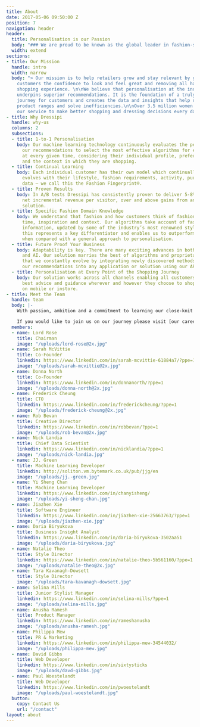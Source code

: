```yaml
---
title: About
date: 2017-05-06 09:50:00 Z
position: 7
navigation: header
header:
  title: Personalisation is our Passion
  body: "### We are proud to be known as the global leader in fashion-specific personalisation."
  width: extend
sections:
- title: Our Mission
  handle: intro
  width: narrow
  body: "> Our mission is to help retailers grow and stay relevant by giving their
    customers the confidence to look and feel great and removing all hassle from the
    shopping experience. \n\nWe believe that personalisation at the individual level
    underpins superior recommendations. It is the foundation of a truly helpful shopping
    journey for customers and creates the data and insights that help retailers improve
    product ranges and solve inefficiencies.\n\nOver 3.5 million women currently use
    our service to make better shopping and dressing decisions every day."
- title: Why Dressipi
  handle: why-us
  columns: 2
  subsections:
  - title: 1-to-1 Personalisation
    body: Our machine learning technology continuously evaluates the performance of
      our recommendations to select the most effective algorithms for each customer
      at every given time, considering their individual profile, preferences, behaviour
      and the context in which they are shopping.
  - title: Continual Learning
    body: Each individual customer has their own model which continually learns and
      evolves with their lifestyle, fashion requirements, activity, purchase and preference
      data – we call this the Fashion Fingerprint®.
  - title: Proven Results
    body: In A/B tests Dressipi has consistently proven to deliver 5-8% increase in
      net incremental revenue per visitor, over and above gains from any competitive
      solution.
  - title: Specific Fashion Domain Knowledge
    body: We understand that fashion and how customers think of fashion changes with
      time, inspiration and context. Our algorithms take account of fashion specific
      information, updated by some of the industry’s most renowned stylists. We believe
      this represents a key differentiator and enables us to outperform competitors
      when compared with a general approach to personalisation.
  - title: Future Proof Your Business
    body: Adaptability is key. There are many exciting advances in both Machine Learning
      and AI. Our solution marries the best of algorithms and proprietary techniques
      that we constantly evolve by integrating newly discovered methods. You can integrate
      our recommendations into any application or solution using our APIs.
  - title: Personalisation at Every Point of the Shopping Journey
    body: Our solution works across all channels enabling all customers to get the
      best advice and guidance wherever and however they choose to shop - online,
      on mobile or instore.
- title: Meet the Team
  handle: team
  body: |-
    With passion, ambition and a commitment to learning our close-knit team support, challenge and inspire each other every day. Our expert technologists, data scientists and fashion stylists work side by side with the common goal of shaping the future of retail.

    If you would like to join us on our journey please visit [our careers page](/careers) to see what roles we are currently hiring for.
  members:
  - name: Lord Rose
    title: Chairman
    image: "/uploads/lord-rose@2x.jpg"
  - name: Sarah McVittie
    title: Co-Founder
    linkedin: https://www.linkedin.com/in/sarah-mcvittie-61884a7/?ppe=1
    image: "/uploads/sarah-mcvittie@2x.jpg"
  - name: Donna North
    title: Co-Founder
    linkedin: https://www.linkedin.com/in/donnanorth/?ppe=1
    image: "/uploads/donna-north@2x.jpg"
  - name: Frederick Cheung
    title: CTO
    linkedin: https://www.linkedin.com/in/frederickcheung/?ppe=1
    image: "/uploads/frederick-cheung@2x.jpg"
  - name: Rob Bevan
    title: Creative Director
    linkedin: https://www.linkedin.com/in/robbevan/?ppe=1
    image: "/uploads/rob-bevan@2x.jpg"
  - name: Nick Landia
    title: Chief Data Scientist
    linkedin: https://www.linkedin.com/in/nicklandia/?ppe=1
    image: "/uploads/nick-landia.jpg"
  - name: JJ. Green
    title: Machine Learning Developer
    linkedin: http://soliton.vm.bytemark.co.uk/pub/jjg/en
    image: "/uploads/jj.-green.jpg"
  - name: Yi Sheng Chan
    title: Machine Learning Developer
    linkedin: https://www.linkedin.com/in/chanyisheng/
    image: "/uploads/yi-sheng-chan.jpg"
  - name: Jiazhen Xie
    title: Software Engineer
    linkedin: https://www.linkedin.com/in/jiazhen-xie-25663763/?ppe=1
    image: "/uploads/jiazhen-xie.jpg"
  - name: Daria Biryukova
    title: Business Insight Analyst
    linkedin: https://www.linkedin.com/in/daria-biryukova-3502aa51
    image: "/uploads/daria-biryukova.jpg"
  - name: Natalie Theo
    title: Style Director
    linkedin: https://www.linkedin.com/in/natalie-theo-5b561160/?ppe=1
    image: "/uploads/natalie-theo@2x.jpg"
  - name: Tara Kavanagh-Dowsett
    title: Style Director
    image: "/uploads/tara-kavanagh-dowsett.jpg"
  - name: Selina Mills
    title: Junior Stylist Manager
    linkedin: https://www.linkedin.com/in/selina-mills/?ppe=1
    image: "/uploads/selina-mills.jpg"
  - name: Anusha Ramesh
    title: Product Manager
    linkedin: https://www.linkedin.com/in/rameshanusha
    image: "/uploads/anusha-ramesh.jpg"
  - name: Philippa Mew
    title: PR & Marketing
    linkedin: https://www.linkedin.com/in/philippa-mew-34544032/
    image: "/uploads/philippa-mew.jpg"
  - name: David Gibbs
    title: Web Developer
    linkedin: https://www.linkedin.com/in/sixtysticks
    image: "/uploads/davd-gibbs.jpg"
  - name: Paul Woestelandt
    title: Web Developer
    linkedin: https://www.linkedin.com/in/pwoestelandt
    image: "/uploads/paul-woestelandt.jpg"
  button:
    copy: Contact Us
    url: "/contact"
layout: about
---
```


